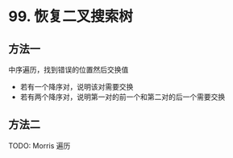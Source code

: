 # 99. 恢复二叉搜索树

## 方法一

中序遍历，找到错误的位置然后交换值

-   若有一个降序对，说明该对需要交换
-   若有两个降序对，说明第一对的前一个和第二对的后一个需要交换

## 方法二

TODO: Morris 遍历

